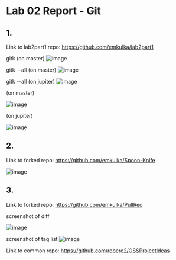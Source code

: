 # Lab 02 Report - Git

## 1.
Link to lab2part1 repo: https://github.com/emkulka/lab2part1

gitk (on master)
![image](https://user-images.githubusercontent.com/25308429/150576900-1374e59e-a059-4b77-9b41-10759deb480a.png)

gitk --all (on master)
![image](https://user-images.githubusercontent.com/25308429/150576592-f203874b-461b-4078-90f3-d6ddc2181739.png)

gitk --all (on jupiter)
![image](https://user-images.githubusercontent.com/25308429/150576783-152c7272-d7ad-495b-8bea-7b6c77bba419.png)

(on master)

![image](https://user-images.githubusercontent.com/25308429/150576662-12c5f426-e4c8-41a4-8e4c-7e5571c52ccb.png)

(on jupiter)

![image](https://user-images.githubusercontent.com/25308429/150576478-ab9dbb50-bb4f-4def-943d-a47d07532e9e.png)

## 2.

Link to forked repo: https://github.com/emkulka/Spoon-Knife

![image](https://user-images.githubusercontent.com/25308429/150585779-7b522135-77c7-416c-8c0b-fa4ceb9c5b76.png)

## 3. 
Link to forked repo: https://github.com/emkulka/PullReq

screenshot of diff

![image](https://user-images.githubusercontent.com/25308429/150581458-9146ba47-5992-4a59-bd1d-89653e6c79de.png)

screenshot of tag list
![image](https://user-images.githubusercontent.com/25308429/150582162-f7f7d4e4-47ae-4736-a4c1-472efad371ba.png)

Link to common repo: https://github.com/robere2/OSSProjectIdeas


